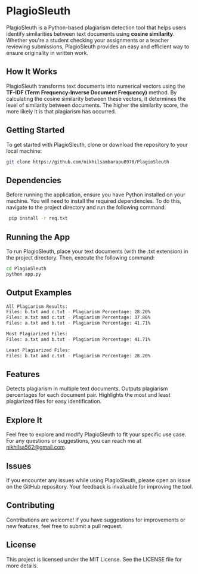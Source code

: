 # PlagioSleuth

PlagioSleuth is a Python-based plagiarism detection tool that helps users identify similarities between text documents using **cosine similarity**. Whether you're a student checking your assignments or a teacher reviewing submissions, PlagioSleuth provides an easy and efficient way to ensure originality in written work.


## How It Works

PlagioSleuth transforms text documents into numerical vectors using the **TF-IDF (Term Frequency-Inverse Document Frequency)** method. By calculating the cosine similarity between these vectors, it determines the level of similarity between documents. The higher the similarity score, the more likely it is that plagiarism has occurred.

## Getting Started

To get started with PlagioSleuth, clone or download the repository to your local machine:

```bash
git clone https://github.com/nikhilsambarapu8978/PlagioSleuth
```

## Dependencies

Before running the application, ensure you have Python installed on your machine. You will need to install the required dependencies. To do this, navigate to the project directory and run the following command:
```bash
 pip install -r req.txt
```

## Running the App
To run PlagioSleuth, place your text documents (with the .txt extension) in the project directory. Then, execute the following command:

```bash
cd PlagioSleuth
python app.py
```

## Output Examples

```bash
All Plagiarism Results:
Files: b.txt and c.txt - Plagiarism Percentage: 28.20%
Files: a.txt and c.txt - Plagiarism Percentage: 37.86%
Files: a.txt and b.txt - Plagiarism Percentage: 41.71%

Most Plagiarized Files:
Files: a.txt and b.txt - Plagiarism Percentage: 41.71%

Least Plagiarized Files:
Files: b.txt and c.txt - Plagiarism Percentage: 28.20%
```

## Features
Detects plagiarism in multiple text documents.
Outputs plagiarism percentages for each document pair.
Highlights the most and least plagiarized files for easy identification.

## Explore It
Feel free to explore and modify PlagioSleuth to fit your specific use case. For any questions or suggestions, you can reach me at nikhilsa562@gmail.com.

## Issues
If you encounter any issues while using PlagioSleuth, please open an issue on the GitHub repository. Your feedback is invaluable for improving the tool.

## Contributing
Contributions are welcome! If you have suggestions for improvements or new features, feel free to submit a pull request.

## License
This project is licensed under the MIT License. See the LICENSE file for more details.
